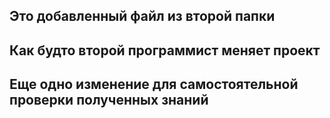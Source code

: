 ## Это добавленный файл из второй папки
## Как будто второй программист меняет проект
## Еще одно изменение для самостоятельной проверки полученных знаний